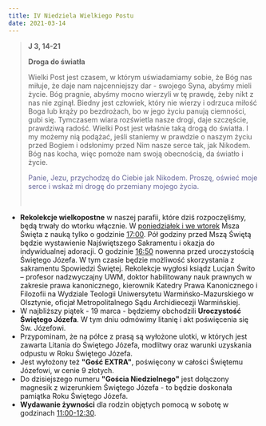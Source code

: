 ```yaml
---
title: IV Niedziela Wielkiego Postu
date: 2021-03-14
---
```


> **J 3, 14-21**
>
> **Droga do światła**
>
> Wielki Post jest czasem, w którym uświadamiamy sobie, że Bóg nas miłuje, że daje nam najcenniejszy dar - swojego Syna, abyśmy mieli życie. Bóg pragnie, abyśmy mocno wierzyli w tę prawdę, żeby nikt z nas nie zginął. Biedny jest człowiek, który nie wierzy i odrzuca miłość Boga lub krąży po bezdrożach, bo w jego życiu panują ciemności, gubi się. Tymczasem wiara rozświetla nasze drogi, daje szczęście, prawdziwą radość. Wielki Post jest właśnie taką drogą do światła. I my możemy nią podążać, jeśli staniemy w prawdzie o naszym życiu przed Bogiem i odsłonimy przed Nim nasze serce tak, jak Nikodem. Bóg nas kocha, więc pomoże nam swoją obecnością, da światło i życie.
>
> <span style="color: #666699;">Panie, Jezu, przychodzę do Ciebie jak Nikodem. Proszę, oświeć moje serce i wskaż mi drogę do przemiany mojego życia. </span>
>
> &nbsp;

- **Rekolekcje wielkopostne** w naszej parafii, które dziś rozpoczęliśmy, będą trwały do wtorku włącznie. W <u>poniedziałek i we wtorek</u> Msza Święta z nauką tylko o godzinie <u>17:00</u>. Pół godziny przed Mszą Świętą będzie wystawienie Najświętszego Sakramentu i okazja do indywidualnej adoracji. O godzinie <u>16:50</u> nowenna przed uroczystością Świętego Józefa. W tym czasie będzie możliwość skorzystania z sakramentu Spowiedzi Świętej. Rekolekcje wygłosi ksiądz Lucjan Świto – profesor nadzwyczajny UWM, doktor habilitowany nauk prawnych w zakresie prawa kanonicznego, kierownik Katedry Prawa Kanonicznego i Filozofii na Wydziale Teologii Uniwersytetu Warmińsko-Mazurskiego w Olsztynie, oficjał Metropolitalnego Sądu Archidiecezji Warmińskiej.
- W najbliższy piątek - 19 marca - będziemy obchodzili **Uroczystość Świętego Józefa**. W tym dniu odmówimy litanię i akt poświęcenia się Św. Józefowi.
- Przypominam, że na półce z prasą są wyłożone ulotki, w których jest zawarta Litania do Świętego Józefa, modlitwy oraz warunki uzyskania odpustu w Roku Świętego Józefa.
- Jest wyłożony też **"Gość EXTRA"**, poświęcony w całości Świętemu Józefowi, w cenie 9 złotych.
- Do dzisiejszego numeru **"Gościa Niedzielnego"** jest dołączony magnesik z wizerunkiem Świętego Józefa - to będzie doskonała pamiątka Roku Świętego Józefa.
- **Wydawanie żywności** dla rodzin objętych pomocą w sobotę w godzinach <u>11:00-12:30</u>.
